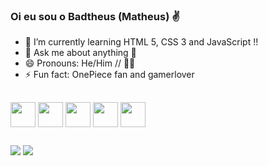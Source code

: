### Oi eu sou o Badtheus (Matheus) ✌️

- 🌱 I’m currently learning HTML 5, CSS 3 and JavaScript !!
- 💬 Ask me about anything 🙂
- 😄 Pronouns: He/Him // 🏳️‍🌈
- ⚡ Fun fact: OnePiece fan and gamerlover
##
  
  ##
  <div>
    
<img align="center"  height="40" width="40" src="https://cdn.jsdelivr.net/gh/devicons/devicon/icons/html5/html5-plain-wordmark.svg">
<img align="center"  height="40" width="40" src="https://cdn.jsdelivr.net/gh/devicons/devicon/icons/css3/css3-plain-wordmark.svg">
<img align="center"  height="40" width="40" src="https://cdn.jsdelivr.net/gh/devicons/devicon/icons/javascript/javascript-original.svg">
<img align="center"  height="40" width="40" src="https://cdn.jsdelivr.net/gh/devicons/devicon@latest/icons/java/java-original.svg" />
<img align="center"  height="40" width="40" src="https://cdn.jsdelivr.net/gh/devicons/devicon@latest/icons/git/git-plain-wordmark.svg" />
 </div>
   
  ##
  
 <a href="https://www.linkedin.com/in/matheus-lima-7034b6225/" target="_blank"><img src="https://img.shields.io/badge/LinkedIn-0077B5?style=for-the-badge&logo=linkedin&logoColor=white" target="_blank"></a>
 <a href="mailto:matheus.lima15963@gmail.com "><img src="https://img.shields.io/badge/Gmail-D14836?style=for-the-badge&logo=gmail&logoColor=white" target="_blank"></a>
  
